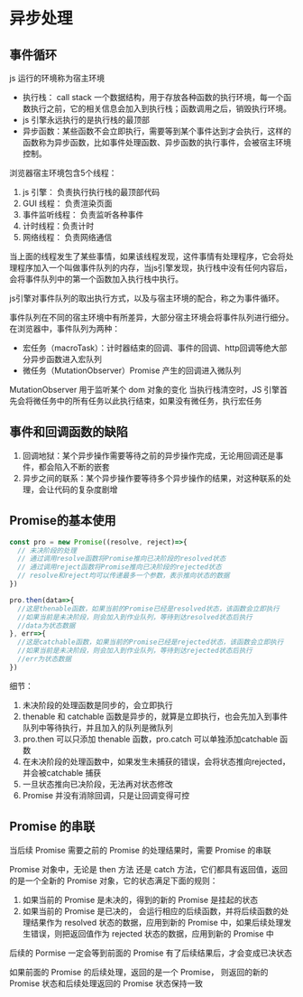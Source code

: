 # 异步处理

## 事件循环
js 运行的环境称为宿主环境
- 执行栈： call stack 一个数据结构，用于存放各种函数的执行环境，每一个函数执行之前，它的相关信息会加入到执行栈；函数调用之后，销毁执行环境。
- js 引擎永远执行的是执行栈的最顶部
- 异步函数：某些函数不会立即执行，需要等到某个事件达到才会执行，这样的函数称为异步函数，比如事件处理函数、异步函数的执行事件，会被宿主环境控制。

浏览器宿主环境包含5个线程：
1. js 引擎： 负责执行执行栈的最顶部代码
2. GUI 线程： 负责渲染页面
3. 事件监听线程： 负责监听各种事件
4. 计时线程：负责计时
5. 网络线程： 负责网络通信

当上面的线程发生了某些事情，如果该线程发现，这件事情有处理程序，它会将处理程序加入一个叫做事件队列的内存，当js引擎发现，执行栈中没有任何内容后，会将事件队列中的第一个函数加入执行栈中执行。

js引擎对事件队列的取出执行方式，以及与宿主环境的配合，称之为事件循环。

事件队列在不同的宿主环境中有所差异，大部分宿主环境会将事件队列进行细分。在浏览器中，事件队列为两种：
- 宏任务（macroTask）：计时器结束的回调、事件的回调、http回调等绝大部分异步函数进入宏队列
- 微任务（MutationObserver）Promise 产生的回调进入微队列

MutationObserver 用于监听某个 dom 对象的变化
当执行栈清空时，JS 引擎首先会将微任务中的所有任务以此执行结束，如果没有微任务，执行宏任务

## 事件和回调函数的缺陷

1. 回调地狱：某个异步操作需要等待之前的异步操作完成，无论用回调还是事件，都会陷入不断的嵌套
2. 异步之间的联系：某个异步操作要等待多个异步操作的结果，对这种联系的处理，会让代码的复杂度剧增


## Promise的基本使用
```js
const pro = new Promise((resolve, reject)=>{
  // 未决阶段的处理
  // 通过调用resolve函数将Promise推向已决阶段的resolved状态
  // 通过调用reject函数将Promise推向已决阶段的rejected状态
  // resolve和reject均可以传递最多一个参数，表示推向状态的数据
})

pro.then(data=>{
  //这是thenable函数，如果当前的Promise已经是resolved状态，该函数会立即执行
  //如果当前是未决阶段，则会加入到作业队列，等待到达resolved状态后执行
  //data为状态数据
}, err=>{
  //这是catchable函数，如果当前的Promise已经是rejected状态，该函数会立即执行
  //如果当前是未决阶段，则会加入到作业队列，等待到达rejected状态后执行
  //err为状态数据
})
```

细节：
1. 未决阶段的处理函数是同步的，会立即执行
2. thenable 和 catchable 函数是异步的，就算是立即执行，也会先加入到事件队列中等待执行，并且加入的队列是微队列
3. pro.then 可以只添加 thenable 函数，pro.catch 可以单独添加catchable 函数
4. 在未决阶段的处理函数中，如果发生未捕获的错误，会将状态推向rejected，并会被catchable 捕获
5. 一旦状态推向已决阶段，无法再对状态修改
6. Promise 并没有消除回调，只是让回调变得可控

## Promise 的串联
当后续 Promise 需要之前的 Promise 的处理结果时，需要 Promise 的串联

Promise 对象中，无论是 then 方法 还是 catch 方法，它们都具有返回值，返回的是一个全新的 Promise 对象，它的状态满足下面的规则：

1. 如果当前的 Promise 是未决的，得到的新的 Promise 是挂起的状态
2. 如果当前的 Promise 是已决的， 会运行相应的后续函数，并将后续函数的处理结果作为 resolved 状态的数据，应用到新的 Promise 中，如果后续处理发生错误，则把返回值作为 rejected 状态的数据，应用到新的 Promise 中

后续的 Pormise 一定会等到前面的 Promise 有了后续结果后，才会变成已决状态

如果前面的 Promise 的后续处理，返回的是一个 Promise， 则返回的新的 Promise 状态和后续处理返回的 Promise 状态保持一致